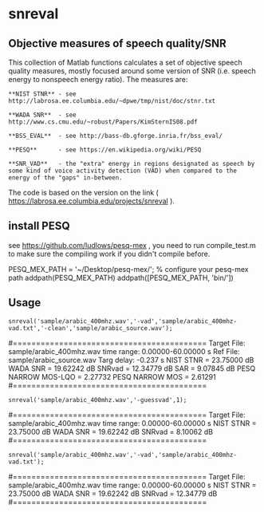 # snreval

## Objective measures of speech quality/SNR

This collection of Matlab functions calculates a set of objective speech quality measures, mostly focused around some version of SNR (i.e. speech energy to nonspeech energy ratio). The measures are:

    **NIST STNR** - see http://labrosa.ee.columbia.edu/~dpwe/tmp/nist/doc/stnr.txt 

    **WADA SNR**  - see http://www.cs.cmu.edu/~robust/Papers/KimSternIS08.pdf

    **BSS_EVAL**  - see http://bass-db.gforge.inria.fr/bss_eval/ 

    **PESQ**      - see https://en.wikipedia.org/wiki/PESQ  

    **SNR_VAD**   - the "extra" energy in regions designated as speech by some kind of voice activity detection (VAD) when compared to the energy of the "gaps" in-between.


The code is based on the version on the link ( https://labrosa.ee.columbia.edu/projects/snreval ).

## install PESQ

see https://github.com/ludlows/pesq-mex , you need to run compile_test.m to make sure the compiling work if you didn't compile before.

PESQ_MEX_PATH = '~/Desktop/pesq-mex/'; % configure your pesq-mex path
addpath(PESQ_MEX_PATH)
addpath([PESQ_MEX_PATH, 'bin/'])


## Usage

    snreval('sample/arabic_400mhz.wav','-vad','sample/arabic_400mhz-vad.txt','-clean','sample/arabic_source.wav');

#==========================================
Target File: sample/arabic_400mhz.wav
 time range: 0.00000-60.00000 s
   Ref File: sample/arabic_source.wav
 Targ delay: -0.237 s
NIST STNR = 23.75000 dB
WADA SNR  = 19.62242 dB
   SNRvad = 12.34779 dB
      SAR = 9.07845 dB
 PESQ NARROW MOS-LQO = 2.27732
 PESQ NARROW MOS     = 2.61291
#==========================================


    snreval('sample/arabic_400mhz.wav','-guessvad',1); 

#==========================================
Target File: sample/arabic_400mhz.wav
 time range: 0.00000-60.00000 s
NIST STNR = 23.75000 dB
WADA SNR  = 19.62242 dB
   SNRvad = 8.10062 dB
#==========================================


    snreval('sample/arabic_400mhz.wav','-vad','sample/arabic_400mhz-vad.txt');

#==========================================
Target File: sample/arabic_400mhz.wav
 time range: 0.00000-60.00000 s
NIST STNR = 23.75000 dB
WADA SNR  = 19.62242 dB
   SNRvad = 12.34779 dB
#==========================================










